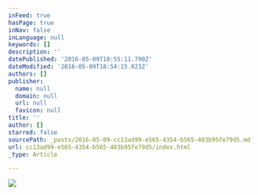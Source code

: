 ```yaml
---
inFeed: true
hasPage: true
inNav: false
inLanguage: null
keywords: []
description: ''
datePublished: '2016-05-09T18:55:11.790Z'
dateModified: '2016-05-09T18:54:15.023Z'
authors: []
publisher:
  name: null
  domain: null
  url: null
  favicon: null
title: ''
author: []
starred: false
sourcePath: _posts/2016-05-09-cc13ad99-e565-4354-b565-483b95fe79d5.md
url: cc13ad99-e565-4354-b565-483b95fe79d5/index.html
_type: Article

---
```

![](https://the-grid-user-content.s3-us-west-2.amazonaws.com/b373a10c-45d1-4c2e-8f25-97a0b0fc9bb0.jpg)